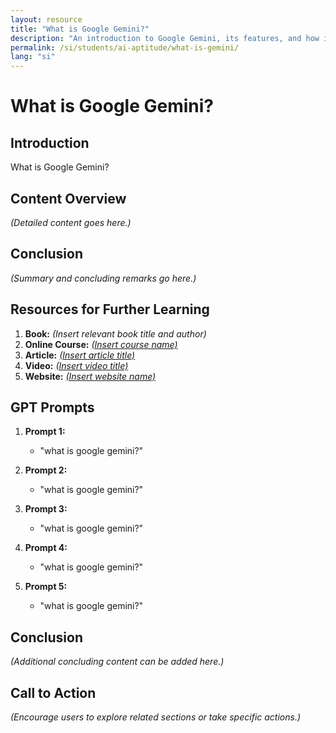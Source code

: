 ```yaml
---
layout: resource
title: "What is Google Gemini?"
description: "An introduction to Google Gemini, its features, and how it differs from other Generative AI tools."
permalink: /si/students/ai-aptitude/what-is-gemini/
lang: "si"
---
```


# What is Google Gemini?

## Introduction
What is Google Gemini?

## Content Overview
*(Detailed content goes here.)*

## Conclusion
*(Summary and concluding remarks go here.)*

## Resources for Further Learning

1. **Book:** *(Insert relevant book title and author)*
2. **Online Course:** [*(Insert course name)*](#)
3. **Article:** [*(Insert article title)*](#)
4. **Video:** [*(Insert video title)*](#)
5. **Website:** [*(Insert website name)*](#)

## GPT Prompts

1. **Prompt 1:**
   - "what is google gemini?"

2. **Prompt 2:**
   - "what is google gemini?"

3. **Prompt 3:**
   - "what is google gemini?"

4. **Prompt 4:**
   - "what is google gemini?"

5. **Prompt 5:**
   - "what is google gemini?"

## Conclusion
*(Additional concluding content can be added here.)*

## Call to Action
*(Encourage users to explore related sections or take specific actions.)*
